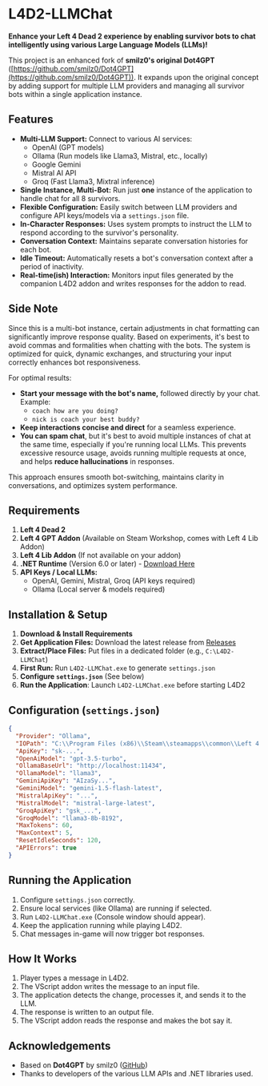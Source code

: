 # L4D2-LLMChat

**Enhance your Left 4 Dead 2 experience by enabling survivor bots to chat intelligently using various Large Language Models (LLMs)!**

This project is an enhanced fork of **smilz0's original Dot4GPT** ([https://github.com/smilz0/Dot4GPT](https://github.com/smilz0/Dot4GPT)). It expands upon the original concept by adding support for multiple LLM providers and managing all survivor bots within a single application instance.

## Features

* **Multi-LLM Support:** Connect to various AI services:
  * OpenAI (GPT models)
  * Ollama (Run models like Llama3, Mistral, etc., locally)
  * Google Gemini
  * Mistral AI API
  * Groq (Fast Llama3, Mixtral inference)
* **Single Instance, Multi-Bot:** Run just **one** instance of the application to handle chat for all 8 survivors.
* **Flexible Configuration:** Easily switch between LLM providers and configure API keys/models via a `settings.json` file.
* **In-Character Responses:** Uses system prompts to instruct the LLM to respond according to the survivor's personality.
* **Conversation Context:** Maintains separate conversation histories for each bot.
* **Idle Timeout:** Automatically resets a bot's conversation context after a period of inactivity.
* **Real-time(ish) Interaction:** Monitors input files generated by the companion L4D2 addon and writes responses for the addon to read.

## Side Note

Since this is a multi-bot instance, certain adjustments in chat formatting can significantly improve response quality. Based on experiments, it's best to avoid commas and formalities when chatting with the bots. The system is optimized for quick, dynamic exchanges, and structuring your input correctly enhances bot responsiveness.

For optimal results:
- **Start your message with the bot's name,** followed directly by your chat. Example:
  - `coach how are you doing?`
  - `nick is coach your best buddy?`
- **Keep interactions concise and direct** for a seamless experience.
- **You can spam chat**, but it's best to avoid multiple instances of chat at the same time, especially if you're running local LLMs. This prevents excessive resource usage, avoids running multiple requests at once, and helps **reduce hallucinations** in responses.

This approach ensures smooth bot-switching, maintains clarity in conversations, and optimizes system performance.

## Requirements

1. **Left 4 Dead 2**
2. **Left 4 GPT Addon** (Available on Steam Workshop, comes with Left 4 Lib Addon)
3. **Left 4 Lib Addon** (If not available on your addon)
4. **.NET Runtime** (Version 6.0 or later) - [Download Here](https://dotnet.microsoft.com/en-us/download/dotnet/6.0)
5. **API Keys / Local LLMs:**
   * OpenAI, Gemini, Mistral, Groq (API keys required)
   * Ollama (Local server & models required)

## Installation & Setup

1. **Download & Install Requirements**
2. **Get Application Files:** Download the latest release from [Releases](https://github.com/YOUR_USERNAME/L4D2-LLMChat/releases)
3. **Extract/Place Files:** Put files in a dedicated folder (e.g., `C:\L4D2-LLMChat`)
4. **First Run:** Run `L4D2-LLMChat.exe` to generate `settings.json`
5. **Configure `settings.json`** (See below)
6. **Run the Application**: Launch `L4D2-LLMChat.exe` before starting L4D2

## Configuration (`settings.json`)

```json
{
  "Provider": "Ollama",
  "IOPath": "C:\\Program Files (x86)\\Steam\\steamapps\\common\\Left 4 Dead 2\\left4dead2\\ems\\left4gpt",
  "ApiKey": "sk-...",
  "OpenAiModel": "gpt-3.5-turbo",
  "OllamaBaseUrl": "http://localhost:11434",
  "OllamaModel": "llama3",
  "GeminiApiKey": "AIzaSy...",
  "GeminiModel": "gemini-1.5-flash-latest",
  "MistralApiKey": "...",
  "MistralModel": "mistral-large-latest",
  "GroqApiKey": "gsk_...",
  "GroqModel": "llama3-8b-8192",
  "MaxTokens": 60,
  "MaxContext": 5,
  "ResetIdleSeconds": 120,
  "APIErrors": true
}
```

## Running the Application

1. Configure `settings.json` correctly.
2. Ensure local services (like Ollama) are running if selected.
3. Run `L4D2-LLMChat.exe` (Console window should appear).
4. Keep the application running while playing L4D2.
5. Chat messages in-game will now trigger bot responses.

## How It Works

1. Player types a message in L4D2.
2. The VScript addon writes the message to an input file.
3. The application detects the change, processes it, and sends it to the LLM.
4. The response is written to an output file.
5. The VScript addon reads the response and makes the bot say it.

## Acknowledgements

* Based on **Dot4GPT** by smilz0 ([GitHub](https://github.com/smilz0/Dot4GPT))
* Thanks to developers of the various LLM APIs and .NET libraries used.

